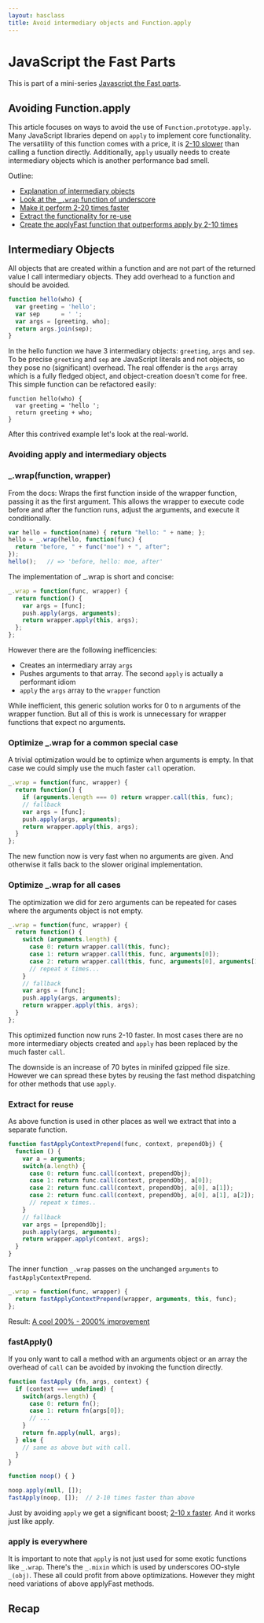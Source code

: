 ```yaml
---
layout: hasclass
title: Avoid intermediary objects and Function.apply
---
```


# JavaScript the Fast Parts

This is part of a mini-series [Javascript the Fast parts](/articles/javascript-the-fast-parts.html).

## Avoiding Function.apply

This article focuses on ways to avoid the use of `Function.prototype.apply`. Many JavaScript libraries depend on `apply` to implement core functionality. The versatility of this function comes with a price, it is [2-10 slower](http://jsperf.com/avoiding-apply-or-call) than calling a function directly. Additionally, `apply` usually needs to create  intermediary objects which is another performance bad smell.


Outline:

* [Explanation of intermediary objects](#intermediary_objects)
* [Look at the `_.wrap` function of underscore](#wrap)
* [Make it perform 2-20 times faster](#optimize_wrap)
* [Extract the functionality for re-use](#extract_for_reuse)
* [Create the applyFast function that outperforms apply by 2-10 times](#applyFast)

<a name="intermediary_objects" /></a>

## Intermediary Objects

All objects that are created within a function and are not part of the returned value I call intermediary objects. They add overhead to a function and should be avoided.

```javascript
function hello(who) {
  var greeting = 'hello';
  var sep      = ' ';
  var args = [greeting, who];
  return args.join(sep);
}
```

In the hello function we have 3 intermediary objects: `greeting`, `args` and `sep`. To be precise `greeting` and `sep` are JavaScript literals and not objects, so they pose no (significant) overhead. The real offender is the `args` array which is a fully fledged object, and object-creation doesn't come for free. This simple function can be refactored easily:

```
function hello(who) {
  var greeting = 'hello ';
  return greeting + who;
}
```

After this contrived example let's look at the real-world.

### Avoiding apply and intermediary objects


<a name="wrap" /></a>

### _.wrap(function, wrapper)

From the docs: Wraps the first function inside of the wrapper function, passing it as the first argument. This allows the wrapper to execute code before and after the function runs, adjust the arguments, and execute it conditionally.

```javascript
var hello = function(name) { return "hello: " + name; };
hello = _.wrap(hello, function(func) {
  return "before, " + func("moe") + ", after";
});
hello();   // => 'before, hello: moe, after'
```

The implementation of _.wrap is short and concise:

```javascript
_.wrap = function(func, wrapper) {
  return function() {
    var args = [func];
    push.apply(args, arguments);
    return wrapper.apply(this, args);
  };
};
```

However there are the following inefficencies:

* Creates an intermediary array `args`
* Pushes arguments to that array. The second `apply` is actually a performant idiom
* `apply` the `args` array to the `wrapper` function

While inefficient, this generic solution works for 0 to n arguments of the wrapper function. But all of this is work is unnecessary for wrapper functions that expect no arguments.

<a name="optimize_wrap" /></a>

### Optimize _.wrap for a common special case

A trivial optimization would be to optimize when arguments is empty. In that case we could simply use the much faster `call` operation.

```javascript
_.wrap = function(func, wrapper) {
  return function() {
    if (arguments.length === 0) return wrapper.call(this, func);
    // fallback
    var args = [func];
    push.apply(args, arguments);
    return wrapper.apply(this, args);
  }
};
```

The new function now is very fast when no arguments are given. And otherwise it falls back to the slower original implementation.

### Optimize _.wrap for all cases

The optimization we did for zero arguments can be repeated for cases where the arguments object is not empty.

```javascript
_.wrap = function(func, wrapper) {
  return function() {
    switch (arguments.length) {
      case 0: return wrapper.call(this, func);
      case 1: return wrapper.call(this, func, arguments[0]);
      case 2: return wrapper.call(this, func, arguments[0], arguments[1]);
      // repeat x times...
    }
    // fallback
    var args = [func];
    push.apply(args, arguments);
    return wrapper.apply(this, args);
  }
};
```

This optimized function now runs 2-10 faster. In most cases there are no more intermediary objects created and `apply` has been replaced by the much faster `call`.

The downside is an increase of 70 bytes in minifed gzipped file size. However we can spread these bytes by reusing the fast method dispatching for other methods that use `apply`.

<a name="extract_for_reuse" /></a>

### Extract for reuse

As above function is used in other places as well we extract that into a separate function.

```javascript
function fastApplyContextPrepend(func, context, prependObj) {
  function () {
    var a = arguments;
    switch(a.length) {
      case 0: return func.call(context, prependObj);
      case 1: return func.call(context, prependObj, a[0]);
      case 2: return func.call(context, prependObj, a[0], a[1]);
      case 2: return func.call(context, prependObj, a[0], a[1], a[2]);
      // repeat x times..
    }
    // fallback
    var args = [prependObj];
    push.apply(args, arguments);
    return wrapper.apply(context, args);
  }
}
```

The inner function `_.wrap` passes on the unchanged `arguments` to `fastApplyContextPrepend`.

```javascript
_.wrap = function(func, wrapper) {
  return fastApplyContextPrepend(wrapper, arguments, this, func);
};
```

Result: [A cool 200% - 2000% improvement](http://jsperf.com/wrap-optimized)

<a name="fastApply" /></a>

### fastApply()

If you only want to call a method with an arguments object or an array the overhead of `call` can be avoided by invoking the function directly.

```javascript
function fastApply (fn, args, context) {
  if (context === undefined) {
    switch(args.length) {
      case 0: return fn();
      case 1: return fn(args[0]);
      // ...
    }
    return fn.apply(null, args);
  } else {
    // same as above but with call.
  }
}

function noop() { }

noop.apply(null, []);
fastApply(noop, []);  // 2-10 times faster than above
```

Just by avoiding `apply` we get a significant boost; [2-10 x faster](http://jsperf.com/custom-apply). And it works just like apply.


### apply is everywhere

It is important to note that `apply` is not just used for some exotic functions like `_.wrap`. There's the `_.mixin` which is used by underscores OO-style `_(obj)`. These all could profit from above optimizations. However they might need variations of above applyFast methods.

## Recap











